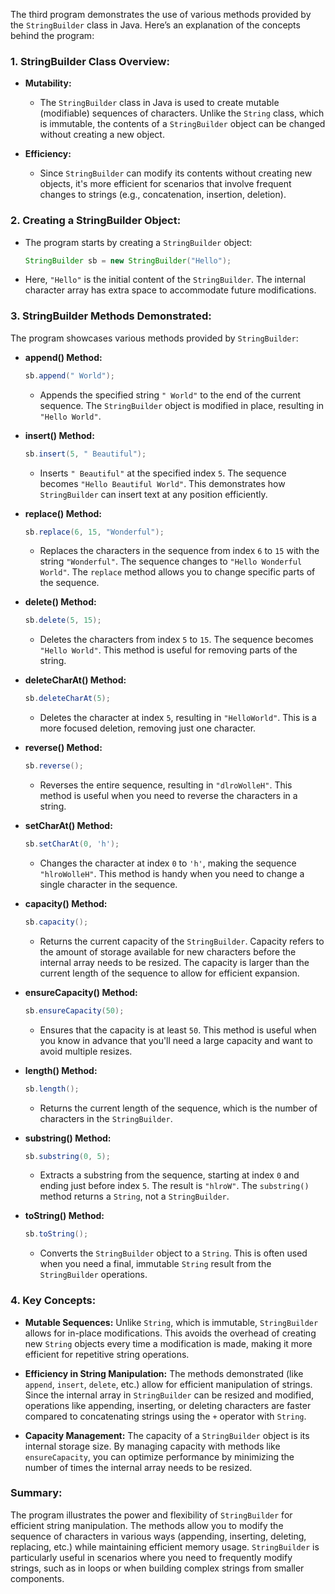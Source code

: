 The third program demonstrates the use of various methods provided by the `StringBuilder` class in Java. Here’s an explanation of the concepts behind the program:

### 1. **StringBuilder Class Overview:**

- **Mutability:**
    - The `StringBuilder` class in Java is used to create mutable (modifiable) sequences of characters. Unlike the `String` class, which is immutable, the contents of a `StringBuilder` object can be changed without creating a new object.

- **Efficiency:**
    - Since `StringBuilder` can modify its contents without creating new objects, it's more efficient for scenarios that involve frequent changes to strings (e.g., concatenation, insertion, deletion).

### 2. **Creating a StringBuilder Object:**

- The program starts by creating a `StringBuilder` object:

  ```java
  StringBuilder sb = new StringBuilder("Hello");
  ```

- Here, `"Hello"` is the initial content of the `StringBuilder`. The internal character array has extra space to accommodate future modifications.

### 3. **StringBuilder Methods Demonstrated:**

The program showcases various methods provided by `StringBuilder`:

- **append() Method:**

  ```java
  sb.append(" World");
  ```

    - Appends the specified string `" World"` to the end of the current sequence. The `StringBuilder` object is modified in place, resulting in `"Hello World"`.

- **insert() Method:**

  ```java
  sb.insert(5, " Beautiful");
  ```

    - Inserts `" Beautiful"` at the specified index `5`. The sequence becomes `"Hello Beautiful World"`. This demonstrates how `StringBuilder` can insert text at any position efficiently.

- **replace() Method:**

  ```java
  sb.replace(6, 15, "Wonderful");
  ```

    - Replaces the characters in the sequence from index `6` to `15` with the string `"Wonderful"`. The sequence changes to `"Hello Wonderful World"`. The `replace` method allows you to change specific parts of the sequence.

- **delete() Method:**

  ```java
  sb.delete(5, 15);
  ```

    - Deletes the characters from index `5` to `15`. The sequence becomes `"Hello World"`. This method is useful for removing parts of the string.

- **deleteCharAt() Method:**

  ```java
  sb.deleteCharAt(5);
  ```

    - Deletes the character at index `5`, resulting in `"HelloWorld"`. This is a more focused deletion, removing just one character.

- **reverse() Method:**

  ```java
  sb.reverse();
  ```

    - Reverses the entire sequence, resulting in `"dlroWolleH"`. This method is useful when you need to reverse the characters in a string.

- **setCharAt() Method:**

  ```java
  sb.setCharAt(0, 'h');
  ```

    - Changes the character at index `0` to `'h'`, making the sequence `"hlroWolleH"`. This method is handy when you need to change a single character in the sequence.

- **capacity() Method:**

  ```java
  sb.capacity();
  ```

    - Returns the current capacity of the `StringBuilder`. Capacity refers to the amount of storage available for new characters before the internal array needs to be resized. The capacity is larger than the current length of the sequence to allow for efficient expansion.

- **ensureCapacity() Method:**

  ```java
  sb.ensureCapacity(50);
  ```

    - Ensures that the capacity is at least `50`. This method is useful when you know in advance that you'll need a large capacity and want to avoid multiple resizes.

- **length() Method:**

  ```java
  sb.length();
  ```

    - Returns the current length of the sequence, which is the number of characters in the `StringBuilder`.

- **substring() Method:**

  ```java
  sb.substring(0, 5);
  ```

    - Extracts a substring from the sequence, starting at index `0` and ending just before index `5`. The result is `"hlroW"`. The `substring()` method returns a `String`, not a `StringBuilder`.

- **toString() Method:**

  ```java
  sb.toString();
  ```

    - Converts the `StringBuilder` object to a `String`. This is often used when you need a final, immutable `String` result from the `StringBuilder` operations.

### 4. **Key Concepts:**

- **Mutable Sequences:** Unlike `String`, which is immutable, `StringBuilder` allows for in-place modifications. This avoids the overhead of creating new `String` objects every time a modification is made, making it more efficient for repetitive string operations.

- **Efficiency in String Manipulation:** The methods demonstrated (like `append`, `insert`, `delete`, etc.) allow for efficient manipulation of strings. Since the internal array in `StringBuilder` can be resized and modified, operations like appending, inserting, or deleting characters are faster compared to concatenating strings using the `+` operator with `String`.

- **Capacity Management:** The capacity of a `StringBuilder` object is its internal storage size. By managing capacity with methods like `ensureCapacity`, you can optimize performance by minimizing the number of times the internal array needs to be resized.

### Summary:

The program illustrates the power and flexibility of `StringBuilder` for efficient string manipulation. The methods allow you to modify the sequence of characters in various ways (appending, inserting, deleting, replacing, etc.) while maintaining efficient memory usage. `StringBuilder` is particularly useful in scenarios where you need to frequently modify strings, such as in loops or when building complex strings from smaller components.